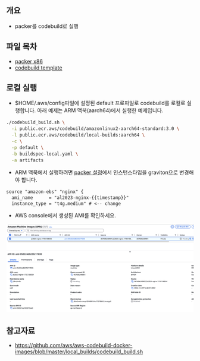 ## 개요
* packer를 codebuild로 실행

## 파일 목차
* [packer x86](./al2023-nginx.pkr.hcl)
* [codebuild template](./buildspec.yaml)

## 로컬 실행
* $HOME/.aws/config파일에 설정된 default 프로파일로 codebuild를 로컬로 실행합니다. 아래 예제는 ARM 맥북(aarch64)에서 실행한 예제입니다.

```sh
./codebuild_build.sh \
  -i public.ecr.aws/codebuild/amazonlinux2-aarch64-standard:3.0 \
  -l public.ecr.aws/codebuild/local-builds:aarch64 \
  -c \
  -p default \
  -b buildspec-local.yaml \
  -a artifacts
```

* ARM 맥북에서 실행하려면 [packer 설정](./al2023-nginx.pkr.hcl)에서 인스턴스타입을 graviton으로 변경해야 합니다.

```hcl
source "amazon-ebs" "nginx" {
  ami_name      = "al2023-nginx-{{timestamp}}"
  instance_type = "t4g.medium" # <-- change
```

* AWS console에서 생성된 AMI를 확인하세요.

![](./imgs/ami.png)

## 참고자료
* https://github.com/aws/aws-codebuild-docker-images/blob/master/local_builds/codebuild_build.sh

